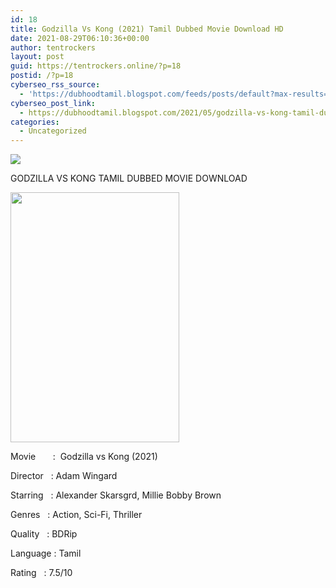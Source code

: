 ```yaml
---
id: 18
title: Godzilla Vs Kong (2021) Tamil Dubbed Movie Download HD
date: 2021-08-29T06:10:36+00:00
author: tentrockers
layout: post
guid: https://tentrockers.online/?p=18
postid: /?p=18
cyberseo_rss_source:
  - 'https://dubhoodtamil.blogspot.com/feeds/posts/default?max-results=150&start-index=1'
cyberseo_post_link:
  - https://dubhoodtamil.blogspot.com/2021/05/godzilla-vs-kong-tamil-dubbed-movie.html
categories:
  - Uncategorized
---
```

<div class="media_block">
  <img src="https://1.bp.blogspot.com/-ctukJDvuDcI/YI98wAgQiqI/AAAAAAAABNI/uCeBKwnuDDIbmn5Iac_M_dTomEcK54a4QCLcBGAsYHQ/s72-w270-h400-c/EwnOBogWEAEiakT.jpeg" class="media_thumbnail" />
</div>

GODZILLA VS KONG TAMIL DUBBED MOVIE DOWNLOAD&nbsp;

<div class="separator">
  <a href="https://1.bp.blogspot.com/-ctukJDvuDcI/YI98wAgQiqI/AAAAAAAABNI/uCeBKwnuDDIbmn5Iac_M_dTomEcK54a4QCLcBGAsYHQ/s2048/EwnOBogWEAEiakT.jpeg"><img loading="lazy" border="0" data-original-height="2048" data-original-width="1382" height="400" src="https://1.bp.blogspot.com/-ctukJDvuDcI/YI98wAgQiqI/AAAAAAAABNI/uCeBKwnuDDIbmn5Iac_M_dTomEcK54a4QCLcBGAsYHQ/w270-h400/EwnOBogWEAEiakT.jpeg" width="270" /></a>
</div>

<span><span>Movie&nbsp; &nbsp; &nbsp; &nbsp;:&nbsp; Godzilla vs Kong (2021)</span></span>

<span><span>Director<span> </span>&nbsp;&nbsp;:<span> </span>Adam Wingard</span></span>

<span><span>Starring<span> </span>&nbsp; :<span> </span>Alexander Skarsgrd, Millie Bobby Brown</span></span>

<span><span>Genres<span> </span>&nbsp;&nbsp;:<span> </span>Action, Sci-Fi, Thriller</span></span>

<span><span>Quality<span> </span>&nbsp;&nbsp;:<span> </span>BDRip&nbsp;</span></span>

<span><span>Language :<span> </span>Tamil</span></span>

<span><span>Rating</span><span> </span><span>&nbsp; </span><span>:</span><span> </span><span>7.5/10</span></span>